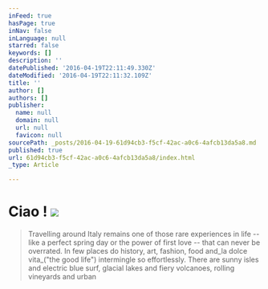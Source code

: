 ```yaml
---
inFeed: true
hasPage: true
inNav: false
inLanguage: null
starred: false
keywords: []
description: ''
datePublished: '2016-04-19T22:11:49.330Z'
dateModified: '2016-04-19T22:11:32.109Z'
title: ''
author: []
authors: []
publisher:
  name: null
  domain: null
  url: null
  favicon: null
sourcePath: _posts/2016-04-19-61d94cb3-f5cf-42ac-a0c6-4afcb13da5a8.md
published: true
url: 61d94cb3-f5cf-42ac-a0c6-4afcb13da5a8/index.html
_type: Article

---
```

# Ciao ! ![](https://the-grid-user-content.s3-us-west-2.amazonaws.com/ab5dbc60-7b2a-4db8-a8a3-6a90966358b8.jpg)

> Travelling around Italy remains one of those rare experiences in life -- like a perfect spring day or the power of first love -- that can never be overrated. In few places do history, art, fashion, food and_la dolce vita_("the good life") intermingle so effortlessly. There are sunny isles and electric blue surf, glacial lakes and fiery volcanoes, rolling vineyards and urban